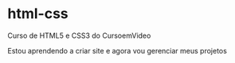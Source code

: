 # html-css
Curso de HTML5 e CSS3 do CursoemVideo

Estou aprendendo a criar site e agora vou gerenciar meus projetos

